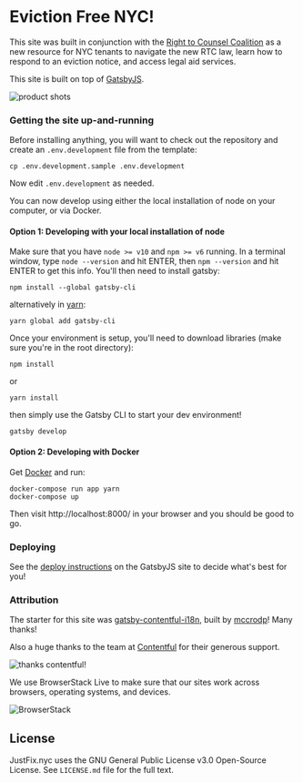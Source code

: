 # Eviction Free NYC!

This site was built in conjunction with the [Right to Counsel Coalition](https://www.righttocounselnyc.org/) as a new resource for NYC tenants to navigate the new RTC law, learn how to respond to an eviction notice, and access legal aid services.

This site is built on top of [GatsbyJS](https://www.gatsbyjs.org/). 

![product shots](https://i.imgur.com/TVZV2Qe.jpg)


### Getting the site up-and-running

Before installing anything, you will want to check out the
repository and create an `.env.development` file from the
template:

```
cp .env.development.sample .env.development
```

Now edit `.env.development` as needed.

You can now develop using either the local installation of
node on your computer, or via Docker.

#### Option 1: Developing with your local installation of node

Make sure that you have `node >= v10` and `npm >= v6` running. In a terminal window, type `node --version` and hit ENTER, then `npm --version` and hit ENTER to get this info. You'll then need to install gatsby:

```
npm install --global gatsby-cli
```
alternatively in [yarn](https://yarnpkg.com/en/):
```
yarn global add gatsby-cli
```

Once your environment is setup, you'll need to download libraries (make sure you're in the root directory):
```
npm install
```
or
```
yarn install
```
then simply use the Gatsby CLI to start your dev environment!
```
gatsby develop
```

#### Option 2: Developing with Docker

Get [Docker][] and run:

```
docker-compose run app yarn
docker-compose up
```

Then visit http://localhost:8000/ in your browser and you
should be good to go.

[Docker]: https://docker.com/

### Deploying

See the [deploy instructions](https://www.gatsbyjs.org/tutorial/part-one/#deploying-gatsbyjs-websites) on the GatsbyJS site to decide what's best for you!

### Attribution

The starter for this site was [gatsby-contentful-i18n](https://github.com/mccrodp/gatsby-contentful-i18n), built by [mccrodp](https://github.com/mccrodp)! Many thanks!

Also a huge thanks to the team at [Contentful](https://www.contentful.com/) for their generous support.

![thanks contentful!](https://www.contentful.com/assets/images/badges/dark.png)

We use BrowserStack Live to make sure that our sites work across browsers, operating systems, and devices.

![BrowserStack](https://www.browserstack.com/images/layout/browserstack-logo-600x315.png)

## License

JustFix.nyc uses the GNU General Public License v3.0 Open-Source License. See `LICENSE.md` file for the full text.
